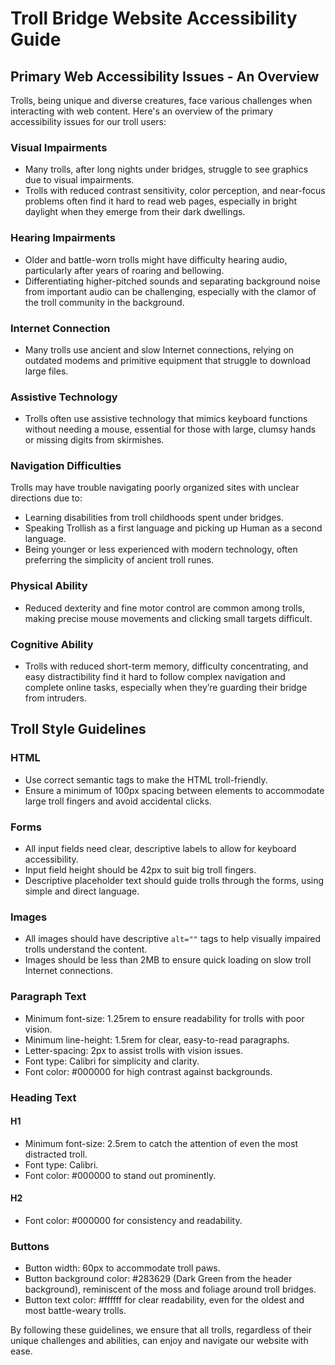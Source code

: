 
# Troll Bridge Website Accessibility Guide

## Primary Web Accessibility Issues - An Overview

Trolls, being unique and diverse creatures, face various challenges when interacting with web content. Here's an overview of the primary accessibility issues for our troll users:

### Visual Impairments

- Many trolls, after long nights under bridges, struggle to see graphics due to visual impairments.
- Trolls with reduced contrast sensitivity, color perception, and near-focus problems often find it hard to read web pages, especially in bright daylight when they emerge from their dark dwellings.

### Hearing Impairments

- Older and battle-worn trolls might have difficulty hearing audio, particularly after years of roaring and bellowing.
- Differentiating higher-pitched sounds and separating background noise from important audio can be challenging, especially with the clamor of the troll community in the background.

### Internet Connection

- Many trolls use ancient and slow Internet connections, relying on outdated modems and primitive equipment that struggle to download large files.

### Assistive Technology

- Trolls often use assistive technology that mimics keyboard functions without needing a mouse, essential for those with large, clumsy hands or missing digits from skirmishes.

### Navigation Difficulties

Trolls may have trouble navigating poorly organized sites with unclear directions due to:
- Learning disabilities from troll childhoods spent under bridges.
- Speaking Trollish as a first language and picking up Human as a second language.
- Being younger or less experienced with modern technology, often preferring the simplicity of ancient troll runes.

### Physical Ability

- Reduced dexterity and fine motor control are common among trolls, making precise mouse movements and clicking small targets difficult.

### Cognitive Ability

- Trolls with reduced short-term memory, difficulty concentrating, and easy distractibility find it hard to follow complex navigation and complete online tasks, especially when they’re guarding their bridge from intruders.

## Troll Style Guidelines

### HTML

- Use correct semantic tags to make the HTML troll-friendly.
- Ensure a minimum of 100px spacing between elements to accommodate large troll fingers and avoid accidental clicks.

### Forms

- All input fields need clear, descriptive labels to allow for keyboard accessibility.
- Input field height should be 42px to suit big troll fingers.
- Descriptive placeholder text should guide trolls through the forms, using simple and direct language.

### Images

- All images should have descriptive `alt=""` tags to help visually impaired trolls understand the content.
- Images should be less than 2MB to ensure quick loading on slow troll Internet connections.

### Paragraph Text

- Minimum font-size: 1.25rem to ensure readability for trolls with poor vision.
- Minimum line-height: 1.5rem for clear, easy-to-read paragraphs.
- Letter-spacing: 2px to assist trolls with vision issues.
- Font type: Calibri for simplicity and clarity.
- Font color: #000000 for high contrast against backgrounds.

### Heading Text

#### H1

- Minimum font-size: 2.5rem to catch the attention of even the most distracted troll.
- Font type: Calibri.
- Font color: #000000 to stand out prominently.

#### H2

- Font color: #000000 for consistency and readability.

### Buttons

- Button width: 60px to accommodate troll paws.
- Button background color: #283629 (Dark Green from the header background), reminiscent of the moss and foliage around troll bridges.
- Button text color: #ffffff for clear readability, even for the oldest and most battle-weary trolls.

By following these guidelines, we ensure that all trolls, regardless of their unique challenges and abilities, can enjoy and navigate our website with ease.
```